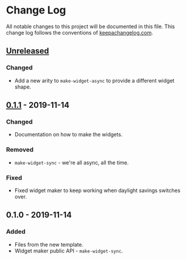 # Change Log
All notable changes to this project will be documented in this file. This change log follows the conventions of [keepachangelog.com](http://keepachangelog.com/).

## [Unreleased]
### Changed
- Add a new arity to `make-widget-async` to provide a different widget shape.

## [0.1.1] - 2019-11-14
### Changed
- Documentation on how to make the widgets.

### Removed
- `make-widget-sync` - we're all async, all the time.

### Fixed
- Fixed widget maker to keep working when daylight savings switches over.

## 0.1.0 - 2019-11-14
### Added
- Files from the new template.
- Widget maker public API - `make-widget-sync`.

[Unreleased]: https://github.com/your-name/snake-game/compare/0.1.1...HEAD
[0.1.1]: https://github.com/your-name/snake-game/compare/0.1.0...0.1.1
